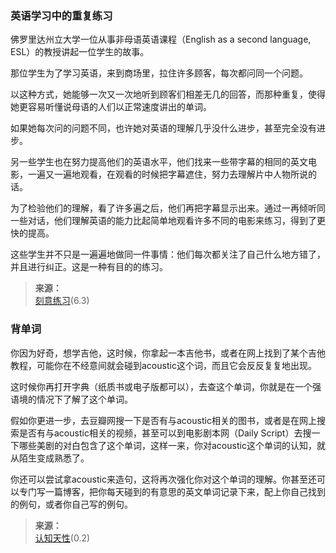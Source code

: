 ### 英语学习中的重复练习

佛罗里达州立大学一位从事非母语英语课程（English as a second language, ESL）的教授讲起一位学生的故事。

那位学生为了学习英语，来到商场里，拉住许多顾客，每次都问同一个问题。

以这种方式，她能够一次又一次地听到顾客们相差无几的回答，而那种重复，使得她更容易听懂说母语的人们以正常速度讲出的单词。

如果她每次问的问题不同，也许她对英语的理解几乎没什么进步，甚至完全没有进步。

另一些学生也在努力提高他们的英语水平，他们找来一些带字幕的相同的英文电影，一遍又一遍地观看，在观看的时候把字幕遮住，努力去理解片中人物所说的话。

为了检验他们的理解，看了许多遍之后，他们再把字幕显示出来。通过一再倾听同一些对话，他们理解英语的能力比起简单地观看许多不同的电影来练习，得到了更快的提高。

这些学生并不只是一遍遍地做同一件事情：他们每次都关注了自己什么地方错了，并且进行纠正。这是一种有目的的练习。

>**来源：**  
>[刻意练习](/读书/学习/刻意练习.md?id=刻意练习)(6.3)

### 背单词

你因为好奇，想学吉他，这时候，你拿起一本吉他书，或者在网上找到了某个吉他教程，可能你在不经意间就会碰到acoustic这个词，而且它会反反复复地出现。

这时候你再打开字典（纸质书或电子版都可以），去查这个单词，你就是在一个强语境的情况下了解了这个单词。

假如你更进一步，去豆瓣网搜一下是否有与acoustic相关的图书，或者是在网上搜索是否有与acoustic相关的视频，甚至可以到电影剧本网（Daily Script）去搜一下哪些美剧的对白包含了这个单词，这样一来，你对acoustic这个单词的认知，就从陌生变成熟悉了。

你还可以尝试拿acoustic来造句，这将再次强化你对这个单词的理解。你甚至还可以专门写一篇博客，把你每天碰到的有意思的英文单词记录下来，配上你自己找到的例句，或者你自己写的例句。


>**来源：**  
>[认知天性](/读书/学习/认知天性.md)(0.2)
